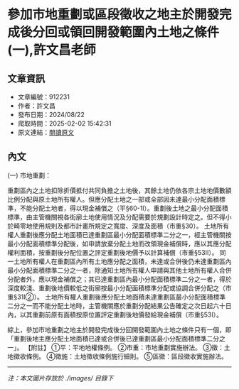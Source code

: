 # 參加市地重劃或區段徵收之地主於開發完成後分回或領回開發範圍內土地之條件(一),許文昌老師

## 文章資訊
- 文章編號：912231
- 作者：許文昌
- 發布日期：2024/08/22
- 爬取時間：2025-02-02 15:42:31
- 原文連結：[閱讀原文](https://real-estate.get.com.tw/Columns/detail.aspx?no=912231)

## 內文
(一)	市地重劃：

重劃區內之土地扣除折價抵付共同負擔之土地後，其餘土地仍依各宗土地地價數額比例分配與原土地所有權人。但應分配土地之一部或全部因未達最小分配面積標準，不能分配土地者，得以現金補償之（平§60-1I）。重劃後土地之最小分配面積標準，由主管機關視各街廓土地使用情況及分配需要於規劃設計時定之。但不得小於畸零地使用規則及都市計畫所規定之寬度、深度及面積（市重§30）。
土地所有權人重劃後應分配土地面積已達重劃區最小分配面積標準二分之一，經主管機關按最小分配面積標準分配後，如申請放棄分配土地而改領現金補償時，應以其應分配權利面積，按重劃後分配位置之評定重劃後地價予以計算補償（市重§53II）。
同一土地所有權人在重劃區內所有土地應分配之面積，未達或合併後仍未達重劃區內最小分配面積標準二分之一者，除通知土地所有權人申請與其他土地所有權人合併分配者外，應以現金補償之；其已達重劃區內最小分配面積標準二分之一者，得於深度較淺、重劃後地價較低之街廓按最小分配面積標準分配或協調合併分配之（市重§31I②）。
土地所有權人重劃後應分配土地面積未達重劃區最小分配面積標準二分之一而不能分配土地時，主管機關應於重劃分配結果公告確定之次日起六十日內，以其重劃前原有面積按原位置評定重劃後地價發給現金補償（市重§53I）。

綜上，參加市地重劃之地主於開發完成後分回開發範圍內土地之條件只有一個，即「重劃後地主應分配土地面積已達或合併後已達重劃區最小分配面積標準二分之一」。
【附註】
①平：平地地權條例。 ②市重：市地重劃實施辦法。 ③徵：土地徵收條例。 ④徵施：土地徵收條例施行細則。 ⑤區徵：區段徵收實施辦法。

---
*注：本文圖片存放於 ./images/ 目錄下*

